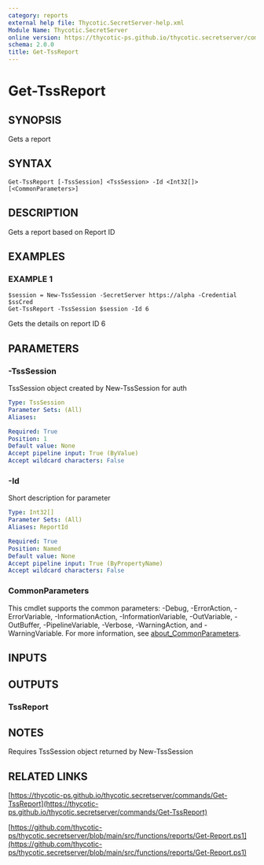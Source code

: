 ```yaml
---
category: reports
external help file: Thycotic.SecretServer-help.xml
Module Name: Thycotic.SecretServer
online version: https://thycotic-ps.github.io/thycotic.secretserver/commands/Get-TssReport
schema: 2.0.0
title: Get-TssReport
---
```


# Get-TssReport

## SYNOPSIS
Gets a report

## SYNTAX

```
Get-TssReport [-TssSession] <TssSession> -Id <Int32[]> [<CommonParameters>]
```

## DESCRIPTION
Gets a report based on Report ID

## EXAMPLES

### EXAMPLE 1
```
$session = New-TssSession -SecretServer https://alpha -Credential $ssCred
Get-TssReport -TssSession $session -Id 6
```

Gets the details on report ID 6

## PARAMETERS

### -TssSession
TssSession object created by New-TssSession for auth

```yaml
Type: TssSession
Parameter Sets: (All)
Aliases:

Required: True
Position: 1
Default value: None
Accept pipeline input: True (ByValue)
Accept wildcard characters: False
```

### -Id
Short description for parameter

```yaml
Type: Int32[]
Parameter Sets: (All)
Aliases: ReportId

Required: True
Position: Named
Default value: None
Accept pipeline input: True (ByPropertyName)
Accept wildcard characters: False
```

### CommonParameters
This cmdlet supports the common parameters: -Debug, -ErrorAction, -ErrorVariable, -InformationAction, -InformationVariable, -OutVariable, -OutBuffer, -PipelineVariable, -Verbose, -WarningAction, and -WarningVariable. For more information, see [about_CommonParameters](http://go.microsoft.com/fwlink/?LinkID=113216).

## INPUTS

## OUTPUTS

### TssReport
## NOTES
Requires TssSession object returned by New-TssSession

## RELATED LINKS

[https://thycotic-ps.github.io/thycotic.secretserver/commands/Get-TssReport](https://thycotic-ps.github.io/thycotic.secretserver/commands/Get-TssReport)

[https://github.com/thycotic-ps/thycotic.secretserver/blob/main/src/functions/reports/Get-Report.ps1](https://github.com/thycotic-ps/thycotic.secretserver/blob/main/src/functions/reports/Get-Report.ps1)

